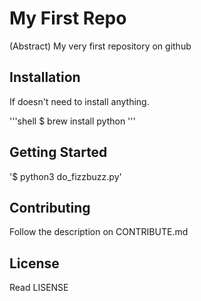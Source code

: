 # My First Repo

(Abstract) My very first repository on github

## Installation
<!-- case 1 -->
If doesn't need to install anything.

<!-- case 2 -->

'''shell
$ brew install python
'''

## Getting Started
'$ python3 do_fizzbuzz.py'

## Contributing

Follow the description on CONTRIBUTE.md

## License

Read LISENSE


